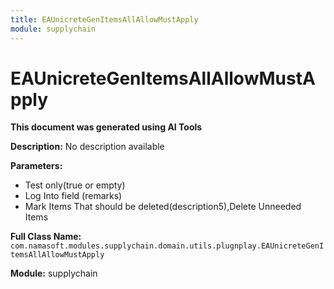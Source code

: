 ```yaml
---
title: EAUnicreteGenItemsAllAllowMustApply
module: supplychain
---
```



<div class='entity-flows'>

# EAUnicreteGenItemsAllAllowMustApply

**This document was generated using AI Tools**

**Description:** No description available

**Parameters:**
- Test only(true or empty)
- Log Into field (remarks)
- Mark Items That should be deleted(description5),Delete Unneeded Items

**Full Class Name:** `com.namasoft.modules.supplychain.domain.utils.plugnplay.EAUnicreteGenItemsAllAllowMustApply`

**Module:** supplychain


</div>

